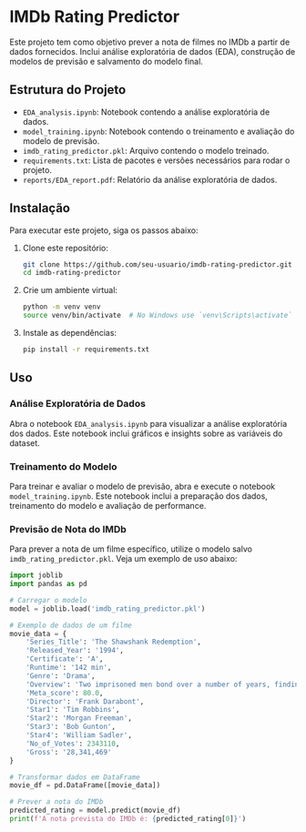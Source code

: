 # IMDb Rating Predictor

Este projeto tem como objetivo prever a nota de filmes no IMDb a partir de dados fornecidos. Inclui análise exploratória de dados (EDA), construção de modelos de previsão e salvamento do modelo final.

## Estrutura do Projeto

- `EDA_analysis.ipynb`: Notebook contendo a análise exploratória de dados.
- `model_training.ipynb`: Notebook contendo o treinamento e avaliação do modelo de previsão.
- `imdb_rating_predictor.pkl`: Arquivo contendo o modelo treinado.
- `requirements.txt`: Lista de pacotes e versões necessários para rodar o projeto.
- `reports/EDA_report.pdf`: Relatório da análise exploratória de dados.

## Instalação

Para executar este projeto, siga os passos abaixo:

1. Clone este repositório:
    ```bash
    git clone https://github.com/seu-usuario/imdb-rating-predictor.git
    cd imdb-rating-predictor
    ```

2. Crie um ambiente virtual:
    ```bash
    python -m venv venv
    source venv/bin/activate  # No Windows use `venv\Scripts\activate`
    ```

3. Instale as dependências:
    ```bash
    pip install -r requirements.txt
    ```

## Uso

### Análise Exploratória de Dados

Abra o notebook `EDA_analysis.ipynb` para visualizar a análise exploratória dos dados. Este notebook inclui gráficos e insights sobre as variáveis do dataset.

### Treinamento do Modelo

Para treinar e avaliar o modelo de previsão, abra e execute o notebook `model_training.ipynb`. Este notebook inclui a preparação dos dados, treinamento do modelo e avaliação de performance.

### Previsão de Nota do IMDb

Para prever a nota de um filme específico, utilize o modelo salvo `imdb_rating_predictor.pkl`. Veja um exemplo de uso abaixo:

```python
import joblib
import pandas as pd

# Carregar o modelo
model = joblib.load('imdb_rating_predictor.pkl')

# Exemplo de dados de um filme
movie_data = {
    'Series_Title': 'The Shawshank Redemption',
    'Released_Year': '1994',
    'Certificate': 'A',
    'Runtime': '142 min',
    'Genre': 'Drama',
    'Overview': 'Two imprisoned men bond over a number of years, finding solace and eventual redemption through acts of common decency.',
    'Meta_score': 80.0,
    'Director': 'Frank Darabont',
    'Star1': 'Tim Robbins',
    'Star2': 'Morgan Freeman',
    'Star3': 'Bob Gunton',
    'Star4': 'William Sadler',
    'No_of_Votes': 2343110,
    'Gross': '28,341,469'
}

# Transformar dados em DataFrame
movie_df = pd.DataFrame([movie_data])

# Prever a nota do IMDb
predicted_rating = model.predict(movie_df)
print(f'A nota prevista do IMDb é: {predicted_rating[0]}')
